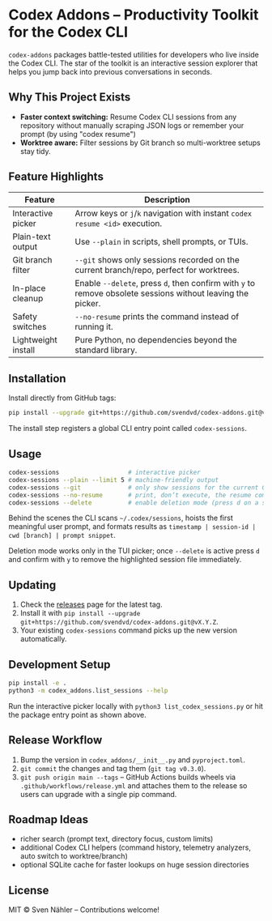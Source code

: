 # Codex Addons – Productivity Toolkit for the Codex CLI

`codex-addons` packages battle-tested utilities for developers who live inside the Codex CLI. The star of the toolkit is an interactive session explorer that helps you jump back into previous conversations in seconds.

## Why This Project Exists

- **Faster context switching:** Resume Codex CLI sessions from any repository without manually scraping JSON logs or remember your prompt (by using "codex resume")
- **Worktree aware:** Filter sessions by Git branch so multi-worktree setups stay tidy.

## Feature Highlights

| Feature | Description |
| --- | --- |
| Interactive picker | Arrow keys or `j`/`k` navigation with instant `codex resume <id>` execution. |
| Plain-text output | Use `--plain` in scripts, shell prompts, or TUIs. |
| Git branch filter | `--git` shows only sessions recorded on the current branch/repo, perfect for worktrees. |
| In-place cleanup | Enable `--delete`, press `d`, then confirm with `y` to remove obsolete sessions without leaving the picker. |
| Safety switches | `--no-resume` prints the command instead of running it. |
| Lightweight install | Pure Python, no dependencies beyond the standard library. |

## Installation

Install directly from GitHub tags:

```bash
pip install --upgrade git+https://github.com/svendvd/codex-addons.git@v0.2.0
```

The install step registers a global CLI entry point called `codex-sessions`.

## Usage

```bash
codex-sessions                   # interactive picker
codex-sessions --plain --limit 5 # machine-friendly output
codex-sessions --git             # only show sessions for the current Git branch
codex-sessions --no-resume       # print, don’t execute, the resume command
codex-sessions --delete          # enable deletion mode (press d on a session)
```

Behind the scenes the CLI scans `~/.codex/sessions`, hoists the first meaningful user prompt, and formats results as `timestamp | session-id | cwd [branch] | prompt snippet`.

Deletion mode works only in the TUI picker; once `--delete` is active press `d` and confirm with `y` to remove the highlighted session file immediately.

## Updating

1. Check the [releases](https://github.com/svendvd/codex-addons/tags) page for the latest tag.
2. Install it with `pip install --upgrade git+https://github.com/svendvd/codex-addons.git@vX.Y.Z`.
3. Your existing `codex-sessions` command picks up the new version automatically.

## Development Setup

```bash
pip install -e .
python3 -m codex_addons.list_sessions --help
```

Run the interactive picker locally with `python3 list_codex_sessions.py` or hit the package entry point as shown above.

## Release Workflow

1. Bump the version in `codex_addons/__init__.py` and `pyproject.toml`.
2. `git commit` the changes and tag them (`git tag v0.3.0`).
3. `git push origin main --tags` – GitHub Actions builds wheels via `.github/workflows/release.yml` and attaches them to the release so users can upgrade with a single pip command.

## Roadmap Ideas

- richer search (prompt text, directory focus, custom limits)
- additional Codex CLI helpers (command history, telemetry analyzers, auto switch to worktree/branch)
- optional SQLite cache for faster lookups on huge session directories

## License

MIT © Sven Nähler – Contributions welcome!
